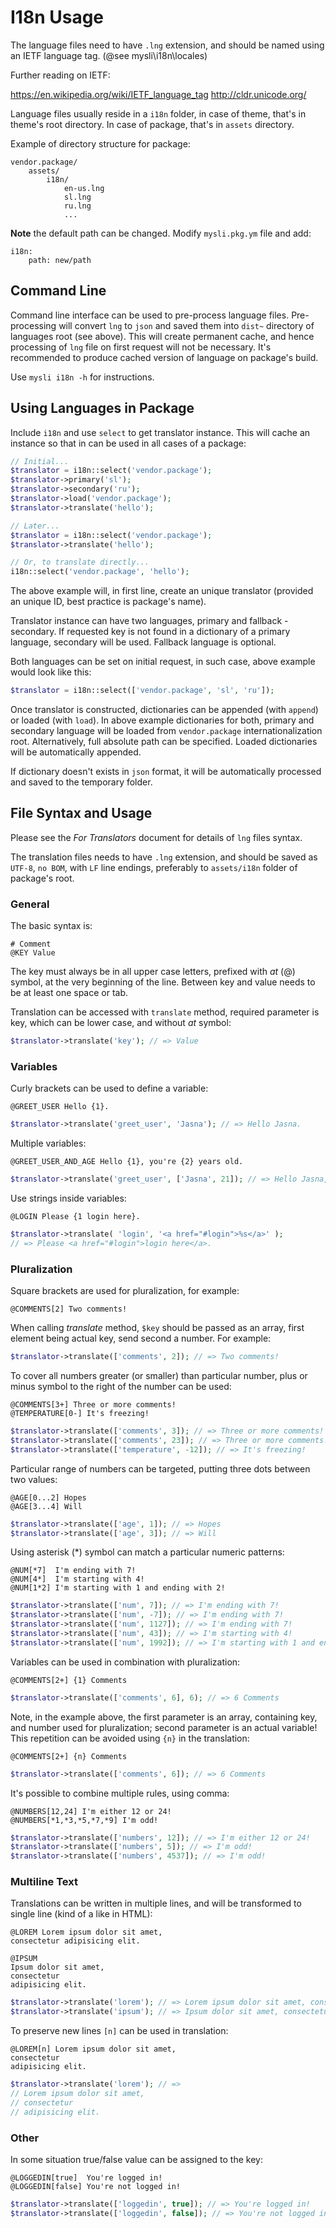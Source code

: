 # I18n Usage

The language files need to have `.lng` extension, and should be named using
an IETF language tag. (@see mysli\i18n\locales)

Further reading on IETF:

https://en.wikipedia.org/wiki/IETF_language_tag
http://cldr.unicode.org/

Language files usually reside in a `i18n` folder, in case of theme, that's
in theme's root directory. In case of package, that's in `assets` directory.

Example of directory structure for package:

```
vendor.package/
    assets/
        i18n/
            en-us.lng
            sl.lng
            ru.lng
            ...
```

**Note** the default path can be changed. Modify `mysli.pkg.ym` file and add:

```
i18n:
    path: new/path
```

## Command Line

Command line interface can be used to pre-process language files.
Pre-processing will convert `lng` to `json` and saved them into `dist~`
directory of languages root (see above).
This will create permanent cache, and hence processing of `lng` file on first
request will not be necessary. It's recommended to produce cached version of
language on package's build.

Use `mysli i18n -h` for instructions.

## Using Languages in Package

Include `i18n` and use `select` to get translator instance. This will cache an
instance so that in can be used in all cases of a package:

```php
// Initial...
$translator = i18n::select('vendor.package');
$translator->primary('sl');
$translator->secondary('ru');
$translator->load('vendor.package');
$translator->translate('hello');

// Later...
$translator = i18n::select('vendor.package');
$translator->translate('hello');

// Or, to translate directly...
i18n::select('vendor.package', 'hello');
```

The above example will, in first line, create an unique translator (provided an
unique ID, best practice is package's name).

Translator instance can have two languages, primary and fallback - secondary.
If requested key is not found in a dictionary of a primary language, secondary
will be used. Fallback language is optional.

Both languages can be set on initial request, in such case, above example would
look like this:

```php
$translator = i18n::select(['vendor.package', 'sl', 'ru']);
```

Once translator is constructed, dictionaries can be appended (with `append`) or
loaded (with `load`). In above example dictionaries for both, primary and secondary
language will be loaded from `vendor.package` internationalization root.
Alternatively, full absolute path can be specified. Loaded dictionaries will
be automatically appended.

If dictionary doesn't exists in `json` format, it will be automatically processed
and saved to the temporary folder.

## File Syntax and Usage

Please see the _For Translators_ document for details of `lng` files syntax.

The translation files needs to have `.lng` extension, and should be saved as
`UTF-8`, `no BOM`, with `LF` line endings, preferably to `assets/i18n` folder
of package's root.

### General

The basic syntax is:

    # Comment
    @KEY Value

The key must always be in all upper case letters, prefixed with _at_ (@) symbol,
at the very beginning of the line. Between key and value needs to be at least
one space or tab.

Translation can be accessed with `translate` method, required parameter is key,
which can be lower case, and without _at_ symbol:

```php
$translator->translate('key'); // => Value
```

### Variables

Curly brackets can be used to define a variable:

```
@GREET_USER Hello {1}.
```

```php
$translator->translate('greet_user', 'Jasna'); // => Hello Jasna.
```

Multiple variables:

```
@GREET_USER_AND_AGE Hello {1}, you're {2} years old.
```

```php
$translator->translate('greet_user', ['Jasna', 21]); // => Hello Jasna, you're 21 years old.
```

Use strings inside variables:

```
@LOGIN Please {1 login here}.
```

```php
$translator->translate( 'login', '<a href="#login">%s</a>' );
// => Please <a href="#login">login here</a>.
```

### Pluralization

Square brackets are used for pluralization, for example:

```
@COMMENTS[2] Two comments!
```

When calling _translate_ method, `$key` should be passed as an array, first
element being actual key, send second a number. For example:

```php
$translator->translate(['comments', 2]); // => Two comments!
```

To cover all numbers greater (or smaller) than particular number,
plus or minus symbol to the right of the number can be used:

```
@COMMENTS[3+] Three or more comments!
@TEMPERATURE[0-] It's freezing!
```

```php
$translator->translate(['comments', 3]); // => Three or more comments!
$translator->translate(['comments', 23]); // => Three or more comments!
$translator->translate(['temperature', -12]); // => It's freezing!
```

Particular range of numbers can be targeted, putting three dots between two values:

```
@AGE[0...2] Hopes
@AGE[3...4] Will
```

```php
$translator->translate(['age', 1]); // => Hopes
$translator->translate(['age', 3]); // => Will
```

Using asterisk (*) symbol can match a particular numeric patterns:

```
@NUM[*7]  I'm ending with 7!
@NUM[4*]  I'm starting with 4!
@NUM[1*2] I'm starting with 1 and ending with 2!
```

```php
$translator->translate(['num', 7]); // => I'm ending with 7!
$translator->translate(['num', -7]); // => I'm ending with 7!
$translator->translate(['num', 1127]); // => I'm ending with 7!
$translator->translate(['num', 43]); // => I'm starting with 4!
$translator->translate(['num', 1992]); // => I'm starting with 1 and ending with 2!
```

Variables can be used in combination with pluralization:

```
@COMMENTS[2+] {1} Comments
```

```php
$translator->translate(['comments', 6], 6); // => 6 Comments
```

Note, in the example above, the first parameter is an array, containing key,
and number used for pluralization; second parameter is an actual variable!
This repetition can be avoided using `{n}` in the translation:

```
@COMMENTS[2+] {n} Comments
```

```php
$translator->translate(['comments', 6]); // => 6 Comments
```

It's possible to combine multiple rules, using comma:

```
@NUMBERS[12,24] I'm either 12 or 24!
@NUMBERS[*1,*3,*5,*7,*9] I'm odd!
```

```php
$translator->translate(['numbers', 12]); // => I'm either 12 or 24!
$translator->translate(['numbers', 5]); // => I'm odd!
$translator->translate(['numbers', 4537]); // => I'm odd!
```

### Multiline Text

Translations can be written in multiple lines, and will be transformed to single
line (kind of a like in HTML):

```
@LOREM Lorem ipsum dolor sit amet,
consectetur adipisicing elit.

@IPSUM
Ipsum dolor sit amet,
consectetur
adipisicing elit.
```

```php
$translator->translate('lorem'); // => Lorem ipsum dolor sit amet, consectetur adipisicing elit.
$translator->translate('ipsum'); // => Ipsum dolor sit amet, consectetur adipisicing elit.
```

To preserve new lines `[n]` can be used in translation:

```
@LOREM[n] Lorem ipsum dolor sit amet,
consectetur
adipisicing elit.
```

```php
$translator->translate('lorem'); // =>
// Lorem ipsum dolor sit amet,
// consectetur
// adipisicing elit.
```

### Other

In some situation true/false value can be assigned to the key:

```
@LOGGEDIN[true]  You're logged in!
@LOGGEDIN[false] You're not logged in!
```

```php
$translator->translate(['loggedin', true]); // => You're logged in!
$translator->translate(['loggedin', false]); // => You're not logged in!
```
